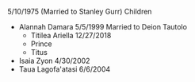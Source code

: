 5/10/1975 (Married to Stanley Gurr)
Children
- Alannah Damara 5/5/1999 Married to Deion Tautolo
	- Titilea Ariella 12/27/2018
	- Prince
	- Titus
- Isaia Zyon 4/30/2002
- Taua Lagofa'atasi 6/6/2004